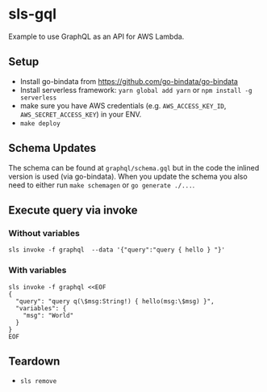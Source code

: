 # sls-gql

Example to use GraphQL as an API for AWS Lambda.

## Setup

* Install go-bindata from https://github.com/go-bindata/go-bindata
* Install serverless framework: `yarn global add yarn` or `npm install -g serverless`
* make sure you have AWS credentials (e.g. `AWS_ACCESS_KEY_ID`,
	`AWS_SECRET_ACCESS_KEY`) in your ENV.
* `make deploy`

## Schema Updates

The schema can be found at `graphql/schema.gql` but in the code the inlined
version is used (via go-bindata). When you update the schema you also need to
either run `make schemagen` or `go generate ./...`.

## Execute query via invoke

### Without variables
	sls invoke -f graphql  --data '{"query":"query { hello } "}'

### With variables

```
sls invoke -f graphql <<EOF
{
  "query": "query q(\$msg:String!) { hello(msg:\$msg) }",
  "variables": {
    "msg": "World"
  }
}
EOF
```

## Teardown

* `sls remove`
